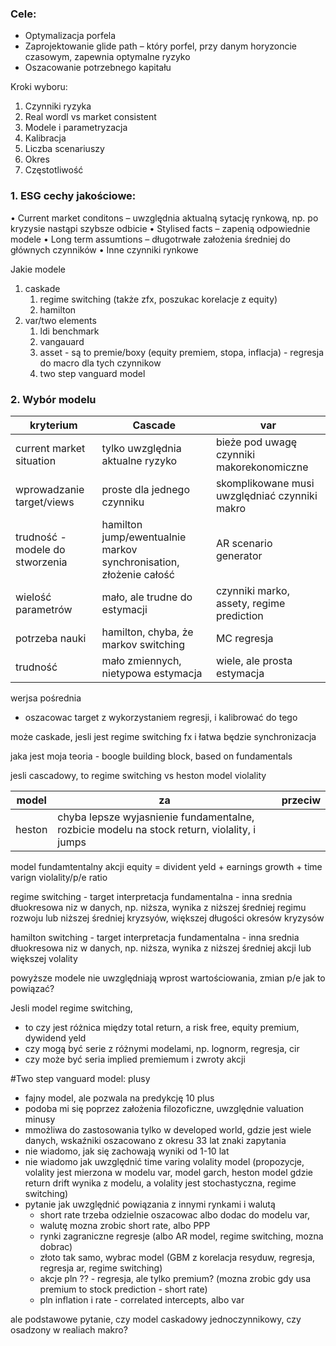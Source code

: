 ### Cele:
*	Optymalizacja porfela
*	Zaprojektowanie glide path – który porfel, przy danym horyzoncie czasowym, zapewnia optymalne ryzyko
*	Oszacowanie potrzebnego kapitału


Kroki wyboru:
1. Czynniki ryzyka
2. Real wordl vs market consistent
3. Modele i parametryzacja
4. Kalibracja
5. Liczba scenariuszy
6. Okres
7. Częstotliwość


### 1. ESG cechy jakościowe:
•	Current market conditons – uwzględnia aktualną sytację rynkową, np. po kryzysie nastąpi szybsze odbicie
•	Stylised facts – zapenią odpowiednie modele
•	Long term assumtions – długotrwałe założenia średniej do głównych czynników
•	Inne czynniki rynkowe


Jakie modele
1. caskade
   1. regime switching (także zfx, poszukac korelacje z equity) 
   2. hamilton
2. var/two elements
   1. ldi benchmark
   2. vangauard
   3. asset - są to premie/boxy (equity premiem, stopa, inflacja) - regresja do macro dla tych czynnikow
   4. two step vanguard model 

### 2. Wybór modelu

| kryterium | Cascade | var | 
| --- | --- | --- |
| current market situation | tylko uwzględnia aktualne ryzyko | bieże pod uwagę czynniki makorekonomiczne |  
| wprowadzanie target/views | proste dla jednego czynniku | skomplikowane musi uwzględniać czynniki makro | 
| trudność - modele do stworzenia | hamilton jump/ewentualnie markov synchronisation, złożenie całość | AR scenario generator |
| wielość parametrów | mało, ale trudne do estymacji  | czynniki marko, assety, regime prediction |
| potrzeba nauki | hamilton, chyba, że markov switching | MC regresja |
| trudność | mało zmiennych, nietypowa estymacja | wiele, ale prosta estymacja | 

werjsa pośrednia
- oszacowac target z wykorzystaniem regresji, i kalibrować do tego

może caskade, jesli jest regime switching fx i łatwa będzie synchronizacja

jaka jest moja teoria - boogle building block, based on fundamentals

jesli cascadowy, to
regime switching vs heston model violality

| model | za | przeciw | 
| --- | --- | --- |
heston | chyba lepsze wyjasnienie fundamentalne, rozbicie modelu na stock return, violality, i jumps |

model fundamtentalny akcji
equity = divident yeld + earnings growth + time varign violality/p/e ratio

regime switching - target
interpretacja fundamentalna - inna srednia dłuokresowa niz w danych, np. niższa, wynika z niższej średniej regimu rozwoju lub niższej średniej kryzsyów, większej długości okresów kryzysów

hamilton switching - target 
interpretacja fundamentalna - inna srednia dłuokresowa niz w danych, np. niższa, wynika z niższej średniej akcji lub większej volality

powyższe modele nie uwzględniają wprost wartościowania, zmian p/e jak to powiązać?


Jesli model regime switching, 
- to czy jest różnica między total return, a risk free, equity premium, dywidend yeld
- czy mogą być serie z różnymi modelami, np. lognorm, regresja, cir
- czy może być seria implied premiemum i zwroty akcji


#Two step vanguard model:
plusy
- fajny model, ale pozwala na predykcję 10 plus
- podoba mi się poprzez założenia filozoficzne, uwzględnie valuation
minusy
- mmożliwa do zastosowania tylko w developed world, gdzie jest wiele danych, wskaźniki oszacowano z okresu 33 lat
znaki zapytania
- nie wiadomo, jak się zachowają wyniki od 1-10 lat
- nie wiadomo jak uwzględnić time varing volality model (propozycje, volality jest mierzona w modelu var, model garch, heston model gdzie return drift wynika z modelu, a volality jest stochastyczna, regime switching) 
- pytanie jak uwzględnić powiązania z innymi rynkami i walutą
   - short rate trzeba odzielnie oszacowac albo dodac do modelu var,
   - walutę mozna zrobic short rate, albo PPP
   - rynki zagraniczne regresje (albo AR model, regime switching, mozna dobrac)
   - złoto tak samo, wybrac model (GBM z korelacja resyduw, regresja, regresja ar, regime switching)
   - akcje pln ?? - regresja, ale tylko premium? (mozna zrobic gdy usa premium to stock prediction - short rate)
   - pln inflation i rate - correlated intercepts, albo var 

ale podstawowe pytanie, czy model caskadowy jednoczynnikowy, czy osadzony w realiach makro?
  
